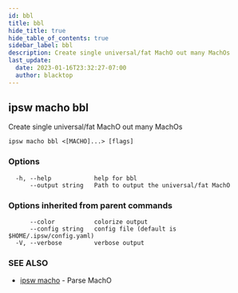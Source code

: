 ```yaml
---
id: bbl
title: bbl
hide_title: true
hide_table_of_contents: true
sidebar_label: bbl
description: Create single universal/fat MachO out many MachOs
last_update:
  date: 2023-01-16T23:32:27-07:00
  author: blacktop
---
```

## ipsw macho bbl

Create single universal/fat MachO out many MachOs

```
ipsw macho bbl <[MACHO]...> [flags]
```

### Options

```
  -h, --help            help for bbl
      --output string   Path to output the universal/fat MachO
```

### Options inherited from parent commands

```
      --color           colorize output
      --config string   config file (default is $HOME/.ipsw/config.yaml)
  -V, --verbose         verbose output
```

### SEE ALSO

* [ipsw macho](/docs/cli/ipsw/macho)	 - Parse MachO

